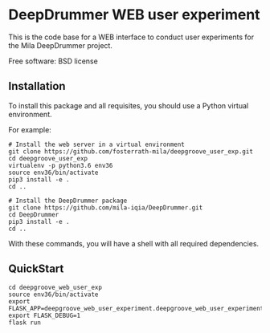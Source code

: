 DeepDrummer WEB user experiment
===============================

This is the code base for a WEB interface to conduct user experiments for the Mila DeepDrummer project.

Free software: BSD license


Installation
------------

To install this package and all requisites, you should use a Python virtual environment.

For example:

```
# Install the web server in a virtual environment
git clone https://github.com/fosterrath-mila/deepgroove_user_exp.git
cd deepgroove_user_exp
virtualenv -p python3.6 env36
source env36/bin/activate
pip3 install -e .
cd ..

# Install the DeepDrummer package
git clone https://github.com/mila-iqia/DeepDrummer.git
cd DeepDrummer
pip3 install -e .
cd ..

```

With these commands, you will have a shell with all required dependencies. 

QuickStart
----------

```
cd deepgroove_web_user_exp
source env36/bin/activate
export FLASK_APP=deepgroove_web_user_experiment.deepgroove_web_user_experiment
export FLASK_DEBUG=1
flask run
```
